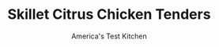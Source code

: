 ---
layout: ../../layouts/MarkdownPostLayout.astro
title: Skillet Citrus Chicken Tenders
author: America's Test Kitchen
pubDate: 2023-03-15
description: "Fast, flavorful chicken with a citrus-y kick makes these tenders a weeknight hit."
image_url: https://res.cloudinary.com/hksqkdlah/image/upload/ar_1:1,c_fill,dpr_2.0,f_auto,fl_lossy.progressive.strip_profile,g_faces:auto,q_auto:low,w_344/10580_sfs-skillet-citrus-chicken-tenders-11
tags: ["Main Courses","Chicken","Weeknight"]
calories: 3071
protein: 35
carbohydrates: 40
fats: 
fiber: 4
ingredients: ["2 pounds, chicken tenderloins, trimmed",", Salt and pepper","2 tablespoons, vegetable oil","3 tablespoons, unsalted butter","3 , garlic cloves, minced","1 tablespoon, all-purpose flour","1 cup, low-sodium chicken broth","1 tablespoon, grated orange zest plus 1/4 cup juice","2 teaspoons, grated lemon zest plus 3 tablespoons juice","2 tablespoons, minced fresh parsley"]
serves: 4
time: "30 minutes"
instructions: ["Pat chicken dry with paper towels and season with salt and pepper. Heat 1 tablespoon oil in 12-inch nonstick skillet over medium-high heat until just smoking. Cook half of chicken until golden brown and cooked through, about 2 minutes per side. Transfer to plate and tent with aluminum foil. Repeat with remaining 1 tablespoon oil and remaining chicken.","Melt 1 tablespoon butter in now-empty skillet. Add garlic and cook until fragrant, about 30 seconds. Stir in flour and cook for 1 minute. Stir in broth, orange juice, and lemon juice and bring to simmer, scraping up any browned bits. Cook until slightly thickened, about 3 minutes. Off heat, whisk in parsley, remaining 2 tablespoons butter, orange zest, and lemon zest. Stir in browned chicken. Season with salt and pepper to taste. Serve."]
nutrition: ["598 mg Potassium","509 mg Phosphorus","78 mg Calcium","3 mg Iron","59 mg Magnesium","1044 mg Sodium","1 mg Zinc","51 g Fat","14 mg Niacin (B3)","22 g Monounsaturated","9 g Polyunsaturated","22 mg Vitamin C","115 mg Cholesterol","13 g Saturated","4 g Fiber","3 µg Folic acid","34 µg Folate (food)","1 g Sugars","66 µg Vitamin K","192 g Water","40 g Carbs","39 µg Folate equivalent (total)","35 g Protein","2 mg Vitamin E","82 µg Vitamin A","767 kcal Energy","3071 calories"]
notes: "If you can’t find chicken tenderloins, slice boneless, skinless chicken breasts lengthwise into ¾-inch-thick strips."
---